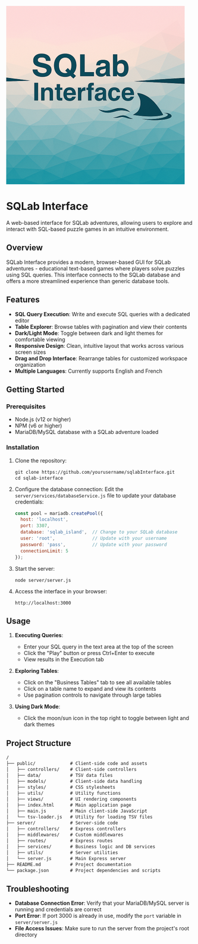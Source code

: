 ![SQLab Interface Logo](./assets/logo/SQLabLogo.png)

# SQLab Interface

A web-based interface for SQLab adventures, allowing users to explore and interact with SQL-based puzzle games in an intuitive environment.

## Overview

SQLab Interface provides a modern, browser-based GUI for SQLab adventures - educational text-based games where players solve puzzles using SQL queries. This interface connects to the SQLab database and offers a more streamlined experience than generic database tools.

## Features

- **SQL Query Execution**: Write and execute SQL queries with a dedicated editor
- **Table Explorer**: Browse tables with pagination and view their contents
- **Dark/Light Mode**: Toggle between dark and light themes for comfortable viewing
- **Responsive Design**: Clean, intuitive layout that works across various screen sizes
- **Drag and Drop Interface**: Rearrange tables for customized workspace organization
- **Multiple Languages**: Currently supports English and French

## Getting Started

### Prerequisites

- Node.js (v12 or higher)
- NPM (v6 or higher)
- MariaDB/MySQL database with a SQLab adventure loaded

### Installation

1. Clone the repository:
   ```
   git clone https://github.com/yourusername/sqlabInterface.git
   cd sqlab-interface
   ```

2. Configure the database connection:
   Edit the `server/services/databaseService.js` file to update your database credentials:
   ```javascript
   const pool = mariadb.createPool({
     host: 'localhost',
     port: 3307,
     database: 'sqlab_island',  // Change to your SQLab database
     user: 'root',              // Update with your username
     password: 'pass',          // Update with your password
     connectionLimit: 5
   });
   ```

3. Start the server:
   ```
   node server/server.js
   ```

4. Access the interface in your browser:
   ```
   http://localhost:3000
   ```

## Usage

1. **Executing Queries**:
   - Enter your SQL query in the text area at the top of the screen
   - Click the "Play" button or press Ctrl+Enter to execute
   - View results in the Execution tab

2. **Exploring Tables**:
   - Click on the "Business Tables" tab to see all available tables
   - Click on a table name to expand and view its contents
   - Use pagination controls to navigate through large tables

3. **Using Dark Mode**:
   - Click the moon/sun icon in the top right to toggle between light and dark themes

## Project Structure

```
/
├── public/             # Client-side code and assets
│   ├── controllers/    # Client-side controllers
│   ├── data/           # TSV data files
│   ├── models/         # Client-side data handling
│   ├── styles/         # CSS stylesheets
│   ├── utils/          # Utility functions
│   ├── views/          # UI rendering components
│   ├── index.html      # Main application page
│   ├── main.js         # Main client-side JavaScript
│   └── tsv-loader.js   # Utility for loading TSV files
├── server/             # Server-side code
│   ├── controllers/    # Express controllers
│   ├── middlewares/    # Custom middlewares
│   ├── routes/         # Express routes
│   ├── services/       # Business logic and DB services
│   ├── utils/          # Server utilities
│   └── server.js       # Main Express server 
├── README.md           # Project documentation
└── package.json        # Project dependencies and scripts
```

## Troubleshooting

- **Database Connection Error**: Verify that your MariaDB/MySQL server is running and credentials are correct
- **Port Error**: If port 3000 is already in use, modify the `port` variable in `server/server.js`
- **File Access Issues**: Make sure to run the server from the project's root directory